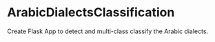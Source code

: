 # ArabicDialectsClassification
Create Flask App to detect and multi-class classify the Arabic dialects.
